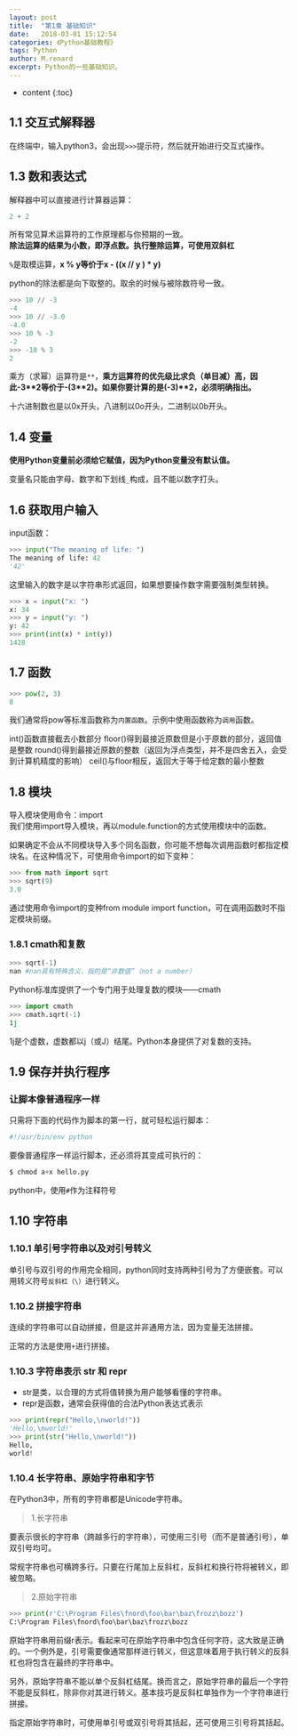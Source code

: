 ```yaml
---
layout: post
title:  "第1章 基础知识"
date:   2018-03-01 15:12:54
categories: 《Python基础教程》
tags: Python
author: M.renard
excerpt: Python的一些基础知识。
---
```


* content
{:toc}

## 1.1 交互式解释器

在终端中，输入python3，会出现`>>>`提示符，然后就开始进行交互式操作。

## 1.3 数和表达式

解释器中可以直接进行计算器运算：

```python
2 + 2
```

所有常见算术运算符的工作原理都与你预期的一致。  
**除法运算的结果为小数，即浮点数。执行整除运算，可使用双斜杠**

`%`是取模运算，**x % y等价于x - ((x // y ) * y)**

python的除法都是向下取整的。取余的时候与被除数符号一致。

```python
>>> 10 // -3
-4
>>> 10 // -3.0
-4.0
>>> 10 % -3
-2
>>> -10 % 3
2
```

乘方（求幂）运算符是`**`，**乘方运算符的优先级比求负（单目减）高，因此-3\*\*2等价于-(3\*\*2)。如果你要计算的是(-3)\*\*2，必须明确指出。**

十六进制数也是以0x开头，八进制以0o开头，二进制以0b开头。

## 1.4 变量

**使用Python变量前必须给它赋值，因为Python变量没有默认值。**

变量名只能由字母、数字和下划线`_`构成，且不能以数字打头。

## 1.6 获取用户输入

input函数：

```python
>>> input("The meaning of life: ")
The meaning of life: 42 
'42'
```

这里输入的数字是以字符串形式返回，如果想要操作数字需要强制类型转换。

```python
>>> x = input("x: ") 
x: 34 
>>> y = input("y: ") 
y: 42 
>>> print(int(x) * int(y))
1428
```

## 1.7 函数

```python
>>> pow(2, 3)
8
```

我们通常将pow等标准函数称为`内置函数`。示例中使用函数称为`调用`函数。

int()函数直接截去小数部分
floor()得到最接近原数但是小于原数的部分，返回值是整数
round()得到最接近原数的整数（返回为浮点类型，并不是四舍五入，会受到计算机精度的影响）
ceil()与floor相反，返回大于等于给定数的最小整数

## 1.8 模块

导入模块使用命令：import  
我们使用import导入模块，再以module.function的方式使用模块中的函数。

如果确定不会从不同模块导入多个同名函数，你可能不想每次调用函数时都指定模块名。在这种情况下，可使用命令import的如下变种：

```python
>>> from math import sqrt 
>>> sqrt(9) 
3.0
```

通过使用命令import的变种from module import function，可在调用函数时不指定模块前缀。

### 1.8.1 cmath和复数

```python
>>> sqrt(-1)
nan #nan具有特殊含义，指的是“非数值”（not a number）
```

Python标准库提供了一个专门用于处理复数的模块——cmath

```python 
>>> import cmath 
>>> cmath.sqrt(-1) 
1j
```

1j是个虚数，虚数都以j（或J）结尾。Python本身提供了对复数的支持。

## 1.9 保存并执行程序

### 让脚本像普通程序一样

只需将下面的代码作为脚本的第一行，就可轻松运行脚本： 

```python
#!/usr/bin/env python
```

要像普通程序一样运行脚本，还必须将其变成可执行的： 

```python
$ chmod a+x hello.py
```

python中，使用`#`作为注释符号

## 1.10 字符串

### 1.10.1 单引号字符串以及对引号转义

单引号与双引号的作用完全相同，python同时支持两种引号为了方便嵌套。可以用转义符号`反斜杠（\）`进行转义。

### 1.10.2 拼接字符串

连续的字符串可以自动拼接，但是这并非通用方法，因为变量无法拼接。

正常的方法是使用`+`进行拼接。

### 1.10.3 字符串表示 str 和 repr

* str是类，以合理的方式将值转换为用户能够看懂的字符串。
* repr是函数，通常会获得值的合法Python表达式表示

```python
>>> print(repr("Hello,\nworld!")) 
'Hello,\nworld!' 
>>> print(str("Hello,\nworld!")) 
Hello,
world!
```

### 1.10.4 长字符串、原始字符串和字节

在Python3中，所有的字符串都是Unicode字符串。

>1.长字符串

要表示很长的字符串（跨越多行的字符串），可使用三引号（而不是普通引号），单双引号均可。

常规字符串也可横跨多行。只要在行尾加上反斜杠，反斜杠和换行符将被转义，即被忽略。

>2.原始字符串

```python
>>> print(r'C:\Program Files\fnord\foo\bar\baz\frozz\bozz') 
C:\Program Files\fnord\foo\bar\baz\frozz\bozz
```

原始字符串用前缀r表示。看起来可在原始字符串中包含任何字符，这大致是正确的。一个例外是，引号需要像通常那样进行转义，但这意味着用于执行转义的反斜杠也将包含在最终的字符串中。

另外，原始字符串不能以单个反斜杠结尾。换而言之，原始字符串的最后一个字符不能是反斜杠，除非你对其进行转义。基本技巧是反斜杠单独作为一个字符串进行拼接。

指定原始字符串时，可使用单引号或双引号将其括起，还可使用三引号将其括起。














